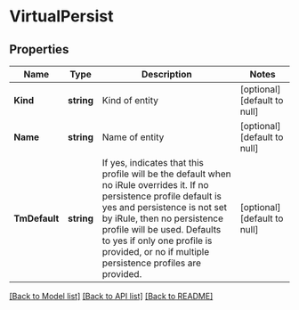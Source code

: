 # VirtualPersist

## Properties
Name | Type | Description | Notes
------------ | ------------- | ------------- | -------------
**Kind** | **string** | Kind of entity | [optional] [default to null]
**Name** | **string** | Name of entity | [optional] [default to null]
**TmDefault** | **string** | If yes, indicates that this profile will be the default when no iRule overrides it. If no persistence profile default is yes and persistence is not set by iRule, then no persistence profile will be used. Defaults to yes if only one profile is provided, or no if multiple persistence profiles are provided. | [optional] [default to null]

[[Back to Model list]](../README.md#documentation-for-models) [[Back to API list]](../README.md#documentation-for-api-endpoints) [[Back to README]](../README.md)


